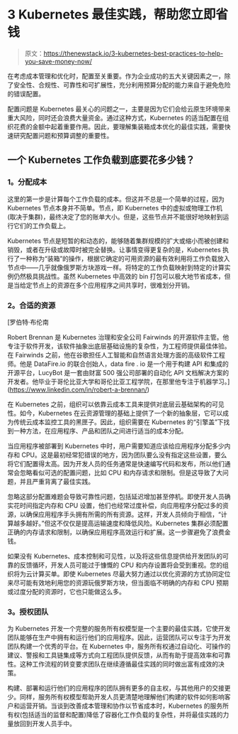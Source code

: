 # 3 Kubernetes 最佳实践，帮助您立即省钱

> 原文：<https://thenewstack.io/3-kubernetes-best-practices-to-help-you-save-money-now/>

在考虑成本管理和优化时，配置至关重要。作为企业成功的五大关键因素之一，除了安全性、合规性、可靠性和可扩展性，充分利用预算分配的能力来自于避免危险的错误配置。

配置问题是 Kubernetes 最关心的问题之一，主要是因为它们会给云原生环境带来重大风险，同时还会浪费大量资金。通过这种方式，Kubernetes 的适当配置在组织花费的金额中起着重要作用。因此，要理解集装箱成本优化的最佳实践，需要快速研究配置问题和预算调整的重要性。

## 一个 Kubernetes 工作负载到底要花多少钱？

### **1。分配成本**

这里的第一步是计算每个工作负载的成本。但这并不总是一个简单的过程，因为 Kubernetes 节点本身并不简单。节点，即 Kubernetes 中的虚拟或物理工作机(取决于集群)，最终决定了您的账单大小。但是，这些节点并不能很好地映射到运行它们的工作负载上。

Kubernetes 节点是短暂的和动态的，能够随着集群规模的扩大或缩小而被创建和销毁，或者在升级或故障时被完全替换。让事情变得更复杂的是，Kubernetes 执行了一种称为“装箱”的操作，根据它确定的可用资源的最有效利用将工作负载放入节点中——几乎就像俄罗斯方块游戏一样。将特定的工作负载映射到特定的计算实例仍然极具挑战性。虽然 Kubernetes 中高效的 bin 打包可以极大地节省成本，但是当给定节点上的资源在多个应用程序之间共享时，很难划分开销。

### **2。合适的资源**

 [罗伯特·布伦南

Robert Brennan 是 Kubernetes 治理和安全公司 Fairwinds 的开源软件主管。他专注于软件开发，该软件抽象出底层基础设施的复杂性，为工程师提供最佳体验。在 Fairwinds 之前，他在谷歌担任人工智能和自然语言处理方面的高级软件工程师。他是 DataFire.io 的联合创始人，data fire . io 是一个用于构建 API 和集成的开源平台，LucyBot 是一套由财富 500 强公司部署的自动化 API 文档解决方案的开发者。他毕业于哥伦比亚大学和哥伦比亚工程学院，在那里他专注于机器学习。](https://www.linkedin.com/in/robert-a-brennan/) 

在 Kubernetes 之前，组织可以依靠云成本工具来提供对底层云基础架构的可见性。如今，Kubernetes 在云资源管理的基础上提供了一个新的抽象层，它可以成为传统云成本监控工具的黑匣子。因此，组织需要在 Kubernetes 的“引擎盖”下找到一种方法，在应用程序、产品和团队之间进行适当的成本分配。

当应用程序被部署到 Kubernetes 中时，用户需要知道应该给应用程序分配多少内存和 CPU。这是最初经常犯错误的地方，因为团队要么没有指定这些设置，要么将它们配置得太高。因为开发人员的任务通常是快速编写代码和发布，所以他们通常会忽略看似可选的配置问题，比如 CPU 和内存请求和限制。但是这导致了大问题，并且严重背离了最佳实践。

忽略这部分配置难题会导致可靠性问题，包括延迟增加甚至停机。即使开发人员确实花时间指定内存和 CPU 设置，他们也经常过度补偿，向应用程序分配过多的资源，以确保应用程序手头拥有所需的所有资源。这样，开发人员倾向于相信，“计算越多越好。”但这不仅仅是提高运输速度和降低风险。Kubernetes 集群必须配置正确的内存请求和限制，以确保应用程序高效运行和扩展。这一步骤避免了浪费金钱。

如果没有 Kubernetes、成本控制和可见性，以及将这些信息提供给开发团队的可靠的反馈循环，开发人员可能过于慷慨的 CPU 和内存设置将会受到重视。您的组织将为云计算买单。即使 Kubernetes 尽最大努力通过以优化资源的方式协同定位来尽可能有效地利用您的资源玩俄罗斯方块，但当面临不明确的内存和 CPU 预期或过度分配的资源时，它也只能做这么多。

### **3。授权团队**

为 Kubernetes 开发一个完整的服务所有权模型是一个主要的最佳实践，它使开发团队能够在生产中拥有和运行他们的应用程序。因此，运营团队可以专注于为开发团队构建一个优秀的平台。在 Kubernetes 中，服务所有权通过自动化、可操作的建议、警报和工具链集成等方式向工程团队提供反馈，从而有助于提高效率和可靠性。这种工作流程的转变要求团队在继续遵循最佳实践的同时做出富有成效的决策。

构建、部署和运行他们的应用程序的团队拥有更多的自主权，与其他用户的交接更少。同样，服务所有权模型帮助开发人员更清楚地理解他们构建的软件如何影响客户和运营开销。当谈到改善成本管理和协作以节省成本时，Kubernetes 的服务所有权(包括适当的监督和配置)降低了容器化工作负载的复杂性，并将最佳实践的力量放回到开发人员手中。

<svg xmlns:xlink="http://www.w3.org/1999/xlink" viewBox="0 0 68 31" version="1.1"><title>Group</title> <desc>Created with Sketch.</desc></svg>